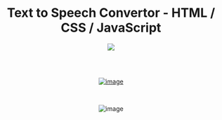 <div align='center'>
  <h1>Text to Speech Convertor - HTML / CSS / JavaScript</h1>
  <img src='https://img.shields.io/badge/fmfahath-white?logo=github&logoColor=black'/>
  
<br><br>

[![image](https://github.com/fmfahath/loginPage/assets/95971934/02c3c390-df06-41d4-940e-9c6c12bbcfa6)](https://fmfahath.github.io/textToSpeech/)

<br>

![image](https://github.com/fmfahath/textToSpeech/assets/95971934/751d49b1-f022-4c60-9b15-64f3d0ce0753)

  
</div>
